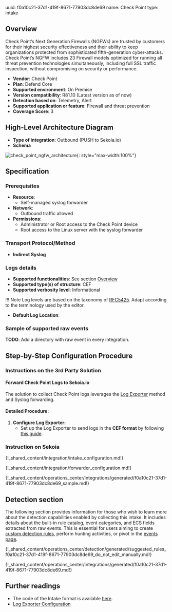 uuid: f0a10c21-37d1-419f-8671-77903dc8de69
name: Check Point
type: intake

## Overview

Check Point’s Next Generation Firewalls (NGFWs) are trusted by customers for their highest security effectiveness and their ability to keep organizations protected from sophisticated fifth-generation cyber-attacks. Check Point’s NGFW includes 23 Firewall models optimized for running all threat prevention technologies simultaneously, including full SSL traffic inspection, without compromising on security or performance.

- **Vendor**: Check Point
- **Plan**: Defend Core
- **Supported environment**: On Premise
- **Version compatibility**: R81.10 (Latest version as of now)
- **Detection based on**: Telemetry, Alert
- **Supported application or feature**: Firewall and threat prevention
- **Coverage Score**: 3

## High-Level Architecture Diagram

- **Type of integration**: Outbound (PUSH to Sekoia.io)
- **Schema**

![check_point_ngfw_architecture](/assets/check_point_ngfw_architecture.png){: style="max-width:100%"}

## Specification

### Prerequisites

- **Resource**:
    - Self-managed syslog forwarder
- **Network**:
    - Outbound traffic allowed
- **Permissions**:
    - Administrator or Root access to the Check Point device
    - Root access to the Linux server with the syslog forwarder

### Transport Protocol/Method

- **Indirect Syslog**

### Logs details

- **Supported functionalities**: See section [Overview](#overview)
- **Supported type(s) of structure**: CEF
- **Supported verbosity level**: Informational

!!! Note
    Log levels are based on the taxonomy of [RFC5425](https://datatracker.ietf.org/doc/html/rfc5424). Adapt according to the terminology used by the editor.

- **Default Log Location**:

### Sample of supported raw events

**TODO**: Add a directory with raw event in every integration.

## Step-by-Step Configuration Procedure

### Instructions on the 3rd Party Solution

#### Forward Check Point Logs to Sekoia.io

The solution to collect Check Point logs leverages the [Log Exporter](https://supportcenter.checkpoint.com/supportcenter/portal?eventSubmit_doGoviewsolutiondetails=&solutionid=sk122323) method and Syslog forwarding.

#### Detailed Procedure:

1. **Configure Log Exporter:**
   - Set up the Log Exporter to send logs in the **CEF format** by following [this guide](https://supportcenter.checkpoint.com/supportcenter/portal?eventSubmit_doGoviewsolutiondetails=&solutionid=sk122323).

### Instruction on Sekoia

{!_shared_content/integration/intake_configuration.md!}

{!_shared_content/integration/forwarder_configuration.md!}

{!_shared_content/operations_center/integrations/generated/f0a10c21-37d1-419f-8671-77903dc8de69_sample.md!}

## Detection section

The following section provides information for those who wish to learn more about the detection capabilities enabled by collecting this intake. It includes details about the built-in rule catalog, event categories, and ECS fields extracted from raw events. This is essential for users aiming to create [custom detection rules](/docs/xdr/features/detect/sigma.md), perform hunting activities, or pivot in the [events page](/docs/xdr/features/investigate/events.md).

{!_shared_content/operations_center/detection/generated/suggested_rules_f0a10c21-37d1-419f-8671-77903dc8de69_do_not_edit_manually.md!}

{!_shared_content/operations_center/integrations/generated/f0a10c21-37d1-419f-8671-77903dc8de69.md!}


## Further readings

- The code of the Intake format is available [here](https://github.com/SEKOIA-IO/intake-formats/tree/main/Check_Point).
- [Log Exporter Configuration](https://supportcenter.checkpoint.com/supportcenter/portal?eventSubmit_doGoviewsolutiondetails=&solutionid=sk122323)